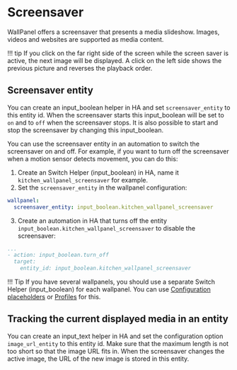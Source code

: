 # Screensaver
WallPanel offers a screensaver that presents a media slideshow.
Images, videos and websites are supported as media content.

!!! tip
    If you click on the far right side of the screen while the screen saver is active, the next image will be displayed.
    A click on the left side shows the previous picture and reverses the playback order.

## Screensaver entity
You can create an input_boolean helper in HA and set `screensaver_entity` to this entity id.
When the screensaver starts this input_boolean will be set to `on` and to `off` when the screensaver stops.
It is also possible to start and stop the screensaver by changing this input_boolean.

You can use the screensaver entity in an automation to switch the screensaver on and off.
For example, if you want to turn off the screensaver when a motion sensor detects movement, you can do this:

1. Create an Switch Helper (input_boolean) in HA, name it `kitchen_wallpanel_screensaver` for example.
2. Set the `screensaver_entity` in the wallpanel configuration:
```yaml
wallpanel:
  screensaver_entity: input_boolean.kitchen_wallpanel_screensaver
```
3. Create an automation in HA that turns off the entity `input_boolean.kitchen_wallpanel_screensaver` to disable the screensaver:
```yaml
...
- action: input_boolean.turn_off
  target:
    entity_id: input_boolean.kitchen_wallpanel_screensaver
```

!!! Tip
    If you have several wallpanels, you should use a separate Switch Helper (input_boolean) for each wallpanel.
    You can use [Configuration placeholders](configuration.md#dynamic-configuration-using-placeholders) or [Profiles](configuration.md#profiles) for this.

## Tracking the current displayed media in an entity
You can create an input_text helper in HA and set the configuration option `image_url_entity` to this entity id.
Make sure that the maximum length is not too short so that the image URL fits in.
When the screensaver changes the active image, the URL of the new image is stored in this entity.
